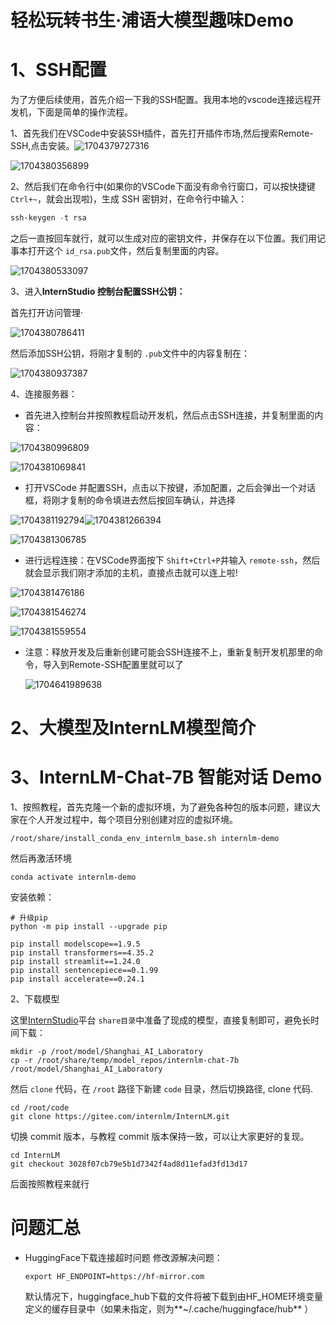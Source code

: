 # 轻松玩转书生·浦语大模型趣味Demo

# 1、SSH配置

为了方便后续使用，首先介绍一下我的SSH配置。我用本地的vscode连接远程开发机，下面是简单的操作流程。

1、首先我们在VSCode中安装SSH插件，首先打开插件市场,然后搜索Remote-SSH,点击安装。![1704379727316](image/Chapter2/1704379727316.png)

![1704380356899](image/Chapter2/1704380356899.png)

2、然后我们在命令行中(如果你的VSCode下面没有命令行窗口，可以按快捷键 `Ctrl+~`，就会出现啦)，生成 SSH 密钥对，在命令行中输入：

```powershell
ssh-keygen -t rsa
```

之后一直按回车就行，就可以生成对应的密钥文件，并保存在以下位置。我们用记事本打开这个 `id_rsa.pub`文件，然后复制里面的内容。

![1704380533097](image/Chapter2/1704380533097.png)

3、进入**InternStudio 控制台配置SSH公钥：**

首先打开访问管理·

![1704380786411](image/Chapter2/1704380786411.png)

然后添加SSH公钥，将刚才复制的 `.pub`文件中的内容复制在：

![1704380937387](image/Chapter2/1704380937387.png)

4、连接服务器：

- 首先进入控制台并按照教程启动开发机，然后点击SSH连接，并复制里面的内容：

![1704380996809](image/Chapter2/1704380996809.png)

![1704381069841](image/Chapter2/1704381069841.png)

- 打开VSCode 并配置SSH，点击以下按键，添加配置，之后会弹出一个对话框，将刚才复制的命令填进去然后按回车确认，并选择

![1704381192794](image/Chapter2/1704381192794.png)![1704381266394](image/Chapter2/1704381266394.png)

![1704381306785](image/Chapter2/1704381306785.png)

- 进行远程连接：在VSCode界面按下 `Shift+Ctrl+P`并输入 `remote-ssh`，然后就会显示我们刚才添加的主机，直接点击就可以连上啦!

![1704381476186](image/Chapter2/1704381476186.png)

![1704381546274](image/Chapter2/1704381546274.png)

![1704381559554](image/Chapter2/1704381559554.png)

- 注意：释放开发及后重新创建可能会SSH连接不上，重新复制开发机那里的命令，导入到Remote-SSH配置里就可以了

  ![1704641989638](image/Chapter2/1704641989638.png)

# 2、大模型及InternLM模型简介

# 3、InternLM-Chat-7B 智能对话 Demo

1、按照教程，首先克隆一个新的虚拟环境，为了避免各种包的版本问题，建议大家在个人开发过程中，每个项目分别创建对应的虚拟环境。

```
/root/share/install_conda_env_internlm_base.sh internlm-demo
```

然后再激活环境

`conda activate internlm-demo`

安装依赖：

```
# 升级pip
python -m pip install --upgrade pip

pip install modelscope==1.9.5
pip install transformers==4.35.2
pip install streamlit==1.24.0
pip install sentencepiece==0.1.99
pip install accelerate==0.24.1
```

2、下载模型

这里[InternStudio](https://studio.intern-ai.org.cn/)平台 `share目录`中准备了现成的模型，直接复制即可，避免长时间下载：

```shell
mkdir -p /root/model/Shanghai_AI_Laboratory
cp -r /root/share/temp/model_repos/internlm-chat-7b /root/model/Shanghai_AI_Laboratory
```

然后 `clone` 代码，在 `/root` 路径下新建 `code` 目录，然后切换路径, clone 代码.

```shell
cd /root/code
git clone https://gitee.com/internlm/InternLM.git
```

切换 commit 版本，与教程 commit 版本保持一致，可以让大家更好的复现。

```shell
cd InternLM
git checkout 3028f07cb79e5b1d7342f4ad8d11efad3fd13d17
```

后面按照教程来就行

# 问题汇总

- HuggingFace下载连接超时问题
  修改源解决问题：

  ```shell
  export HF_ENDPOINT=https://hf-mirror.com
  ```
  默认情况下，huggingface_hub下载的文件将被下载到由HF_HOME环境变量定义的缓存目录中（如果未指定，则为**~/.cache/huggingface/hub** ）
